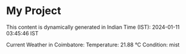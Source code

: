 # My Project

This content is dynamically generated in Indian Time (IST): 2024-01-11 03:45:46 IST


Current Weather in Coimbatore:
Temperature: 21.88 °C
Condition: mist
